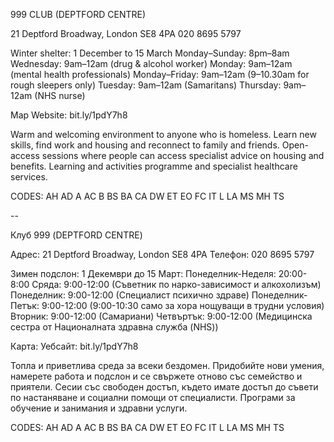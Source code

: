 999 CLUB (DEPTFORD CENTRE)

21 Deptford Broadway, London SE8 4PA
020 8695 5797

Winter shelter:
1 December to 15 March
Monday–Sunday: 8pm–8am
Wednesday: 9am–12am (drug & alcohol worker) 
Monday: 9am–12am (mental health professionals) 
Monday–Friday: 9am–12am (9–10.30am for rough sleepers only) 
Tuesday: 9am–12am (Samaritans) 
Thursday: 9am–12am (NHS nurse) 

Map   Website: bit.ly/1pdY7h8

Warm and welcoming environment to anyone who is homeless. Learn new skills, find work and housing and reconnect to family and friends. Open-access sessions where people can access specialist advice on housing and benefits. Learning and activities programme and specialist healthcare services.

CODES: AH AD A AC B BS BA CA DW ET EO FC IT L LA MS MH TS

--

Клуб 999 (DEPTFORD CENTRE)

Адрес: 21 Deptford Broadway, London SE8 4PA
Телефон: 020 8695 5797

Зимен подслон:
1 Декември до 15 Март:
Понеделник-Неделя: 20:00-8:00
Сряда: 9:00-12:00 (Съветник по нарко-зависимост и алкохолизъм)
Понеделник: 9:00-12:00 (Специалист психично здраве)
Понеделник-Петък: 9:00-12:00 (9:00-10:30 само за хора нощуващи в трудни условия)
Вторник: 9:00-12:00 (Самариани)
Четвъртък: 9:00-12:00 (Медицинска сестра от Националната здравна служба (NHS))

Карта: Уебсайт: bit.ly/1pdY7h8

Топла и приветлива среда за всеки бездомен. Придобийте нови умения, намерете работа и подслон и се свържете отново със семейство и приятели. Сесии със свободен достъп, където имате достъп до съвети по настаняване и социални помощи от специалисти. Програми за обучение и занимания и здравни услуги.

CODES: AH AD A AC B BS BA CA DW ET EO FC IT L LA MS MH TS
